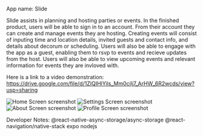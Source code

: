 App name: Slide

Slide assists in planning and hosting parties or events. In the finished product, users will be able to sign in to an account. From their account they can create and manage events they are hosting. Creating events will consist of inputing time and location details, invited guests and contact info, and details about decorum or scheduling. Users will also be able to engage with the app as a guest, enabling them to rsvp to events and recieve updates from the host. Users will also be able to view upcoming events and relevant information for events they are invloved with.

Here is a link to a video demonstration: https://drive.google.com/file/d/1ZIQIHlYils_Mm0cilj7_ArHW_6R2wcds/view?usp=sharing 

![Home Screen screenshot](https://drive.google.com/file/d/1RfPg8wCA3nA85X1P_VeWPU6uX2PaTvBz/view?usp=sharing)
![Settings Screen screenshot](https://drive.google.com/file/d/1mkyd8SnnZXzN9OcB_bNVly7-1FWGlyRM/view?usp=sharing)
![About Screen screenshot](https://drive.google.com/file/d/11NV_tbOgYJCROMJytgRPdIdAB_s_g6cx/view?usp=sharing)
![Profile Screen screenshot](https://drive.google.com/file/d/1o25J8eeFBwvIklOeTW-3QGgagzkHsAW6/view?usp=sharing)

Developer Notes:
@react-native-async-storage/async-storage
@react-navigation/native-stack
expo
nodejs